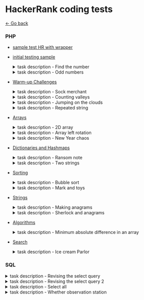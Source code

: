 # HackerRank coding tests

[<- Go back](../README.md)


### PHP

- [sample test HR with wrapper](php/sample.php)

- [initial testing sample](php/initial-testing.php)

    <details><summary>task description - Find the number</summary>
    <img src="screenshots/tests-sample-questions-find-th-number-2019-03-11-15_44_38.png" alt="Find the number" width=100%> 
    </details>
    
    <details><summary>task description - Odd numbers</summary>
    <img src="screenshots/tests-sample-questions-odd-numbers-2019-03-11-15_50_37.png" alt="Odd numbers" width=100%> 
    </details>

- [Warm-up Challenges](php/warm-up-challenges.php)

    <details><summary>task description - Sock merchant</summary>
    <img src="screenshots/challenges-sock-merchant-problem-2019-03-11-16_11_22.png" alt="Sock merchant" width=100%> 
    </details>
    
    <details><summary>task description - Counting valleys</summary>
    <img src="screenshots/challenges-counting-valleys-problem-2019-03-11-16_34_04.png" alt="Counting valleys" width=100%> 
    </details>

    <details><summary>task description - Jumping on the clouds</summary>
    <img src="screenshots/challenges-jumping-on-the-clouds-problem-2019-03-11-18_09_47.png" alt="Jumping on the clouds" width=100%> 
    </details>

    <details><summary>task description - Repeated string</summary>
    <img src="screenshots/challenges-repeated-string-problem-2019-03-11-18_44_42.png" alt="Repeated string" width=100%> 
    </details>
    
- [Arrays](php/arrays.php)

    <details><summary>task description - 2D array</summary>
    <img src="screenshots/challenges-2d-array-problem-2019-03-11-22_56_30.png" alt="2D array" width=100%> 
    </details>
    
    <details><summary>task description - Array left rotation</summary>
    <img src="screenshots/challenges-ctci-array-left-rotation-problem-2019-03-11-23_36_38.png" alt="Array left rotation" width=100%> 
    </details>

    <details><summary>task description - New Year chaos</summary>
    <img src="screenshots/challenges-new-year-chaos-problem-2019-03-12-10_19_01.png" alt="New Year chaos" width=100%> 
    </details>

- [Dictionaries and Hashmaps](php/dictionaries-and-hashmaps.php)

    <details><summary>task description - Ransom note</summary>
    <img src="screenshots/challenges-ctci-ransom-note-problem-2019-03-12-22_50_57.png" alt="Ransom note" width=100%> 
    </details>
    
    <details><summary>task description - Two strings</summary>
    <img src="screenshots/challenges-two-strings-problem-2019-03-12-22_56_32.png" alt="Two strings" width=100%> 
    </details>

- [Sorting](php/sorting.php)

    <details><summary>task description - Bubble sort</summary>
    <img src="screenshots/challenges-ctci-bubble-sort-problem-2019-03-13-01_08_34.png" alt="Bubble sort" width=100%> 
    </details>
    
    <details><summary>task description - Mark and toys</summary>
    <img src="screenshots/challenges-mark-and-toys-problem-2019-03-13-01_13_08.png" alt="Mark and toys" width=100%> 
    </details>

- [Strings](php/strings.php)

    <details><summary>task description - Making anagrams</summary>
    <img src="screenshots/challenges-ctci-making-anagrams-problem-2019-03-14-08_49_53.png" alt="Making anagrams" width=100%> 
    </details>
    
    <details><summary>task description - Sherlock and anagrams</summary>
    <img src="screenshots/challenges-sherlock-and-anagrams-problem-2019-03-14-13_49_07.png" alt="Sherlock and anagrams" width=100%> 
    </details>

- [Algorithms](php/algorithms.php)

    <details><summary>task description - Minimum absolute difference in an array</summary>
    <img src="screenshots/challenges-minimum-absolute-difference-in-an-array-problem-2019-03-14-09_15_45.png" alt="Minimum absolute difference in an array" width=100%> 
    </details>

- [Search](php/search.php)

    <details><summary>task description - Ice cream Parlor</summary>
    <img src="screenshots/challenges-ctci-ice-cream-parlor-problem-2019-03-14-11_24_26.png" alt="Ice cream Parlor" width=100%> 
    </details>


### SQL

<details><summary>task description - Revising the select query</summary>
<img src="screenshots/challenges-revising-the-select-query-problem-2019-03-14-13_06_51.png" alt="Revising the select query" width=100%> 
</details>

<details><summary>task description - Revising the select query 2</summary>
<img src="screenshots/challenges-revising-the-select-query-2-problem-2019-03-14-13_08_07.png" alt="Revising the select query 2" width=100%> 
</details>

<details><summary>task description - Select all</summary>
<img src="screenshots/challenges-select-all-sql-problem-2019-03-14-13_08_45" alt="Select all" width=100%> 
</details>

<details><summary>task description - Whether observation station</summary>
<img src="screenshots/challenges-weather-observation-station-3-problem-2019-03-14-13_17_37.png" alt="Whether observation station" width=100%> 
</details>
